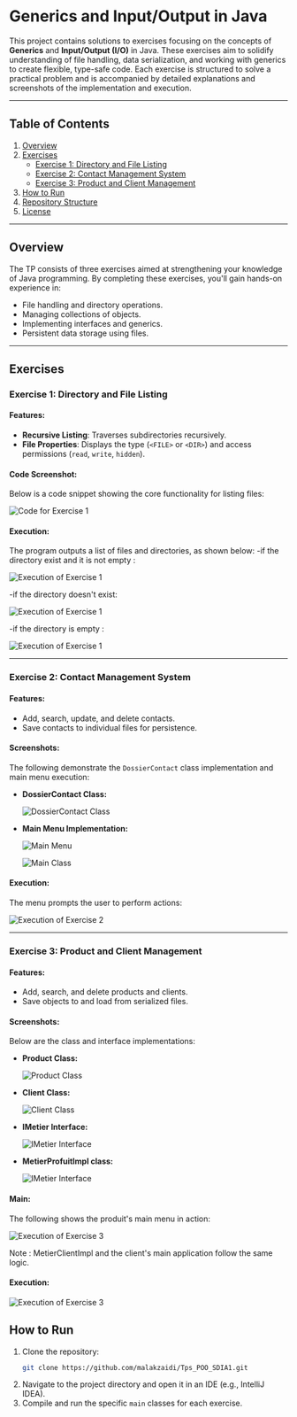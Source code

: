 
# Generics and Input/Output in Java

This project contains solutions to exercises focusing on the concepts of **Generics** and **Input/Output (I/O)** in Java. These exercises aim to solidify understanding of file handling, data serialization, and working with generics to create flexible, type-safe code. Each exercise is structured to solve a practical problem and is accompanied by detailed explanations and screenshots of the implementation and execution.

---

## Table of Contents
1. [Overview](#overview)
2. [Exercises](#exercises)
   - [Exercise 1: Directory and File Listing](#exercise-1-directory-and-file-listing)
   - [Exercise 2: Contact Management System](#exercise-2-contact-management-system)
   - [Exercise 3: Product and Client Management](#exercise-3-product-and-client-management)
3. [How to Run](#how-to-run)
4. [Repository Structure](#repository-structure)
5. [License](#license)

---

## Overview

The TP consists of three exercises aimed at strengthening your knowledge of Java programming. By completing these exercises, you'll gain hands-on experience in:
- File handling and directory operations.
- Managing collections of objects.
- Implementing interfaces and generics.
- Persistent data storage using files.

---

## Exercises

### Exercise 1: Directory and File Listing

#### Features:
- **Recursive Listing**: Traverses subdirectories recursively.
- **File Properties**: Displays the type (`<FILE>` or `<DIR>`) and access permissions (`read`, `write`, `hidden`).

#### Code Screenshot:
Below is a code snippet showing the core functionality for listing files:

![Code for Exercise 1](https://github.com/malakzaidi/Tps_POO_SDIA1/blob/main/src/Tp6/screenshots/1.PNG)

#### Execution:
The program outputs a list of files and directories, as shown below:
-if the directory exist and it is not empty : 

![Execution of Exercise 1](https://github.com/malakzaidi/Tps_POO_SDIA1/blob/main/src/Tp6/screenshots/a.PNG)

-if the directory doesn't exist:

![Execution of Exercise 1](https://github.com/malakzaidi/Tps_POO_SDIA1/blob/main/src/Tp6/screenshots/b.PNG)

-if the directory is empty :

![Execution of Exercise 1](https://github.com/malakzaidi/Tps_POO_SDIA1/blob/main/src/Tp6/screenshots/c.PNG)

---

### Exercise 2: Contact Management System

#### Features:
- Add, search, update, and delete contacts.
- Save contacts to individual files for persistence.

#### Screenshots:
The following demonstrate the `DossierContact` class implementation and main menu execution:

- **DossierContact Class:**
  
  ![DossierContact Class](https://github.com/malakzaidi/Tps_POO_SDIA1/blob/main/src/Tp6/screenshots/2.PNG)

- **Main Menu Implementation:**
  
  ![Main Menu](https://github.com/malakzaidi/Tps_POO_SDIA1/blob/main/src/Tp6/screenshots/4.PNG)
  
  ![Main Class](https://github.com/malakzaidi/Tps_POO_SDIA1/blob/main/src/Tp6/screenshots/3.PNG)
  
  

#### Execution:
The menu prompts the user to perform actions:

![Execution of Exercise 2](https://github.com/malakzaidi/Tps_POO_SDIA1/blob/main/src/Tp6/screenshots/d.PNG)

---

### Exercise 3: Product and Client Management

#### Features:
- Add, search, and delete products and clients.
- Save objects to and load from serialized files.

#### Screenshots:
Below are the class and interface implementations:

- **Product Class:**
  
  ![Product Class](https://github.com/malakzaidi/Tps_POO_SDIA1/blob/main/src/Tp6/screenshots/5.PNG)

- **Client Class:**
  
  ![Client Class](https://github.com/malakzaidi/Tps_POO_SDIA1/blob/main/src/Tp6/screenshots/6.PNG)

- **IMetier Interface:**
  
  ![IMetier Interface](https://github.com/malakzaidi/Tps_POO_SDIA1/blob/main/src/Tp6/screenshots/7.PNG)

- **MetierProfuitImpl class:**
  
  ![IMetier Interface](https://github.com/malakzaidi/Tps_POO_SDIA1/blob/main/src/Tp6/screenshots/8.PNG)

#### Main:
The following shows the produit's main menu in action:

![Execution of Exercise 3](https://github.com/malakzaidi/Tps_POO_SDIA1/blob/main/src/Tp6/screenshots/10.PNG)

Note : MetierClientImpl and the client's main application follow the same logic.

#### Execution:

![Execution of Exercise 3](https://github.com/malakzaidi/Tps_POO_SDIA1/blob/main/src/Tp6/screenshots/e.PNG)

## How to Run

1. Clone the repository:
   ```bash
   git clone https://github.com/malakzaidi/Tps_POO_SDIA1.git
   ```
2. Navigate to the project directory and open it in an IDE (e.g., IntelliJ IDEA).
3. Compile and run the specific `main` classes for each exercise.


